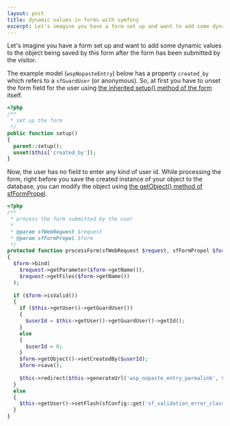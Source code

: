 ```yaml
---
layout: post
title: dynamic values in forms with symfony
excerpt: Let's imagine you have a form set up and want to add some dynamic values to the object being saved by this form after the form has been submitted by the visitor.
---
```

Let's imagine you have a form set up and want to add some dynamic values to the object being saved by this form after the form has been submitted by the visitor.

The example model (`wspNopasteEntry`) below has a property `created_by` which refers to a `sfGuardUser` (or anonymous). So, at first you have to unset the form field for the user using [the inherited setup() method of the form](https://www.symfony-project.org/api/1_2/sfForm#method_setup "symfony API » sfForm Class") itself.

```php
<?php
/**
 * set up the form
 */
public function setup()
{
  parent::setup();
  unset($this['created_by']);
}
```

Now, the user has no field to enter any kind of user id. While processing the form, right before you save the created instance of your object to the database, you can modify the object using [the getObject() method of sfFormPropel](https://www.symfony-project.org/api/1_2/sfFormPropel#method_getobject "symfony API » sfFormPropel Class").

```php
<?php
/**
 * process the form submitted by the user
 *
 * @param sfWebRequest $request
 * @param sfFormPropel $form
 */
protected function processForm(sfWebRequest $request, sfFormPropel $form)
{
  $form->bind(
    $request->getParameter($form->getName()),
    $request->getFiles($form->getName())
  );
 
  if ($form->isValid())
  {
    if ($this->getUser()->getGuardUser())
    {
      $userId = $this->getUser()->getGuardUser()->getId();
    }
    else
    {
      $userId = 0;
    }
    $form->getObject()->setCreatedBy($userId);
    $form->save();
 
    $this->redirect($this->generateUrl('wsp_nopaste_entry_permalink', $form->getObject()));
  }
  else
  {
    $this->getUser()->setFlash(sfConfig::get('sf_validation_error_class'), sfConfig::get('app_wsp_nopaste_plugin_form_error', 'The form is invalid.'), false);
  }
}
```
